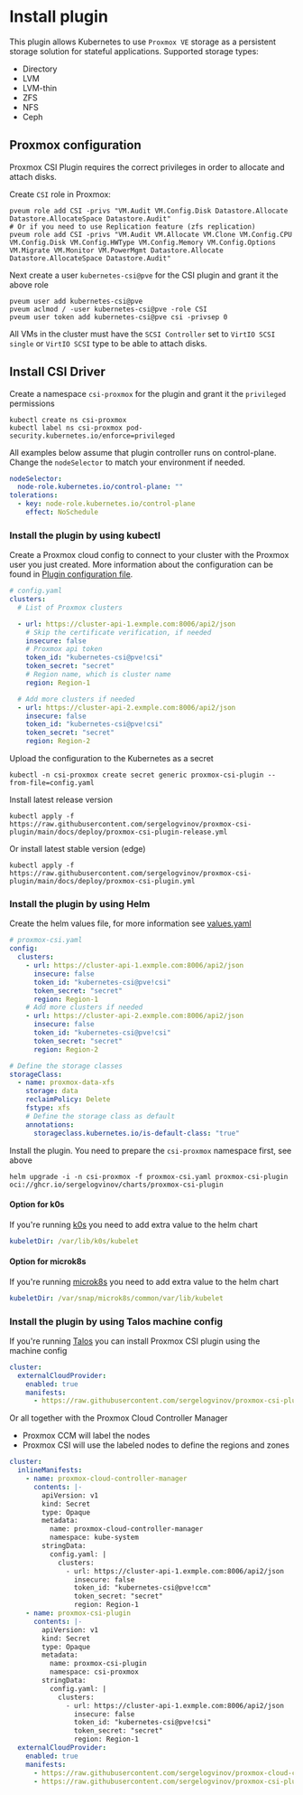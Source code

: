 # Install plugin

This plugin allows Kubernetes to use `Proxmox VE` storage as a persistent storage solution for stateful applications.
Supported storage types:
- Directory
- LVM
- LVM-thin
- ZFS
- NFS
- Ceph

## Proxmox configuration

Proxmox CSI Plugin requires the correct privileges in order to allocate and attach disks.

Create `CSI` role in Proxmox:

```shell
pveum role add CSI -privs "VM.Audit VM.Config.Disk Datastore.Allocate Datastore.AllocateSpace Datastore.Audit"
# Or if you need to use Replication feature (zfs replication)
pveum role add CSI -privs "VM.Audit VM.Allocate VM.Clone VM.Config.CPU VM.Config.Disk VM.Config.HWType VM.Config.Memory VM.Config.Options VM.Migrate VM.Monitor VM.PowerMgmt Datastore.Allocate Datastore.AllocateSpace Datastore.Audit"
```

Next create a user `kubernetes-csi@pve` for the CSI plugin and grant it the above role

```shell
pveum user add kubernetes-csi@pve
pveum aclmod / -user kubernetes-csi@pve -role CSI
pveum user token add kubernetes-csi@pve csi -privsep 0
```

All VMs in the cluster must have the `SCSI Controller` set to `VirtIO SCSI single` or `VirtIO SCSI` type to be able to attach disks.

## Install CSI Driver

Create a namespace `csi-proxmox` for the plugin and grant it the `privileged` permissions

```shell
kubectl create ns csi-proxmox
kubectl label ns csi-proxmox pod-security.kubernetes.io/enforce=privileged
```

All examples below assume that plugin controller runs on control-plane. Change the `nodeSelector` to match your environment if needed.

```yaml
nodeSelector:
  node-role.kubernetes.io/control-plane: ""
tolerations:
  - key: node-role.kubernetes.io/control-plane
    effect: NoSchedule
```

### Install the plugin by using kubectl

Create a Proxmox cloud config to connect to your cluster with the Proxmox user you just created.
More information about the configuration can be found in [Plugin configuration file](config.md).

```yaml
# config.yaml
clusters:
  # List of Proxmox clusters

  - url: https://cluster-api-1.exmple.com:8006/api2/json
    # Skip the certificate verification, if needed
    insecure: false
    # Proxmox api token
    token_id: "kubernetes-csi@pve!csi"
    token_secret: "secret"
    # Region name, which is cluster name
    region: Region-1

  # Add more clusters if needed
  - url: https://cluster-api-2.exmple.com:8006/api2/json
    insecure: false
    token_id: "kubernetes-csi@pve!csi"
    token_secret: "secret"
    region: Region-2
```

Upload the configuration to the Kubernetes as a secret

```shell
kubectl -n csi-proxmox create secret generic proxmox-csi-plugin --from-file=config.yaml
```

Install latest release version

```shell
kubectl apply -f https://raw.githubusercontent.com/sergelogvinov/proxmox-csi-plugin/main/docs/deploy/proxmox-csi-plugin-release.yml
```

Or install latest stable version (edge)

```shell
kubectl apply -f https://raw.githubusercontent.com/sergelogvinov/proxmox-csi-plugin/main/docs/deploy/proxmox-csi-plugin.yml
```

### Install the plugin by using Helm

Create the helm values file, for more information see [values.yaml](../charts/proxmox-csi-plugin/values.yaml)

```yaml
# proxmox-csi.yaml
config:
  clusters:
    - url: https://cluster-api-1.exmple.com:8006/api2/json
      insecure: false
      token_id: "kubernetes-csi@pve!csi"
      token_secret: "secret"
      region: Region-1
    # Add more clusters if needed
    - url: https://cluster-api-2.exmple.com:8006/api2/json
      insecure: false
      token_id: "kubernetes-csi@pve!csi"
      token_secret: "secret"
      region: Region-2

# Define the storage classes
storageClass:
  - name: proxmox-data-xfs
    storage: data
    reclaimPolicy: Delete
    fstype: xfs
    # Define the storage class as default
    annotations:
      storageclass.kubernetes.io/is-default-class: "true"
```

Install the plugin. You need to prepare the `csi-proxmox` namespace first, see above

```shell
helm upgrade -i -n csi-proxmox -f proxmox-csi.yaml proxmox-csi-plugin oci://ghcr.io/sergelogvinov/charts/proxmox-csi-plugin
```

#### Option for k0s

If you're running [k0s](https://k0sproject.io/) you need to add extra value to the helm chart

```yaml
kubeletDir: /var/lib/k0s/kubelet
```

#### Option for microk8s

If you're running [microk8s](https://microk8s.io/) you need to add extra value to the helm chart

```yaml
kubeletDir: /var/snap/microk8s/common/var/lib/kubelet
```

### Install the plugin by using Talos machine config

If you're running [Talos](https://www.talos.dev/) you can install Proxmox CSI plugin using the machine config

```yaml
cluster:
  externalCloudProvider:
    enabled: true
    manifests:
      - https://raw.githubusercontent.com/sergelogvinov/proxmox-csi-plugin/main/docs/deploy/proxmox-csi-plugin.yml
```

Or all together with the Proxmox Cloud Controller Manager

* Proxmox CCM will label the nodes
* Proxmox CSI will use the labeled nodes to define the regions and zones

```yaml
cluster:
  inlineManifests:
    - name: proxmox-cloud-controller-manager
      contents: |-
        apiVersion: v1
        kind: Secret
        type: Opaque
        metadata:
          name: proxmox-cloud-controller-manager
          namespace: kube-system
        stringData:
          config.yaml: |
            clusters:
              - url: https://cluster-api-1.exmple.com:8006/api2/json
                insecure: false
                token_id: "kubernetes-csi@pve!ccm"
                token_secret: "secret"
                region: Region-1
    - name: proxmox-csi-plugin
      contents: |-
        apiVersion: v1
        kind: Secret
        type: Opaque
        metadata:
          name: proxmox-csi-plugin
          namespace: csi-proxmox
        stringData:
          config.yaml: |
            clusters:
              - url: https://cluster-api-1.exmple.com:8006/api2/json
                insecure: false
                token_id: "kubernetes-csi@pve!csi"
                token_secret: "secret"
                region: Region-1
  externalCloudProvider:
    enabled: true
    manifests:
      - https://raw.githubusercontent.com/sergelogvinov/proxmox-cloud-controller-manager/main/docs/deploy/cloud-controller-manager.yml
      - https://raw.githubusercontent.com/sergelogvinov/proxmox-csi-plugin/main/docs/deploy/proxmox-csi-plugin.yml
```
